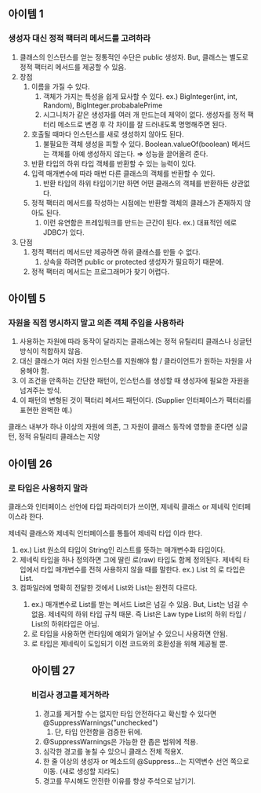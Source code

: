 ## 아이템 1

### 생성자 대신 정적 팩터리 메서드를 고려하라

1. 클래스의 인스턴스를 얻는 정통적인 수단은 public 생성자. But, 클래스는 별도로 정적 팩터리 메서드를 제공할 수 있음.
2. 장점
    1. 이름을 가질 수 있다.
        1. 객체가 가지는 특성을 쉽게 묘사할 수 있다.
        ex.) BigInteger(int, int, Random), BigInteger.probabalePrime
        2. 시그니처가 같은 생성자를 여러 개 만드는데 제약이 없다.
        생성자를 정적 팩터리 메소드로 변경 후 각 차이를 잘 드러내도록 명명해주면 된다.
    2. 호출될 때마다 인스턴스를 새로 생성하지 않아도 된다.
        1. 불필요한 객체 생성을 피할 수 있다.
        Boolean.valueOf(boolean) 메서드는 객체를 아예 생성하지 않는다. ⇒ 성능을 끌어올려 준다.
    3. 반환 타입의 하위 타입 객체를 반환할 수 있는 능력이 있다.
    4. 입력 매개변수에 따라 매번 다른 클래스의 객체를 반환할 수 있다.
        1. 반환 타입의 하위 타입이기만 하면 어떤 클래스의 객체를 반환하든 상관없다.
    5. 정적 팩터리 메서드를 작성하는 시점에는 반환할 객체의 클래스가 존재하지 않아도 된다.
        1. 이런 유연함은 프레임워크를 만드는 근간이 된다. ex.) 대표적인 에로 JDBC가 있다.
3. 단점
    1. 정적 팩터리 메서드만 제공하면 하위 클래스를 만들 수 없다.
        1. 상속을 하려면 public or protected 생성자가 필요하기 때문에.
    2. 정적 팩터리 메서드는 프로그래머가 찾기 어렵다.

## 아이템 5

### 자원을 직접 명시하지 말고 의존 객체 주입을 사용하라

1. 사용하는 자원에 따라 동작이 달라지는 클래스에는 정적 유틸리티 클래스나 싱글턴 방식이 적합하지 않음.
2. 대신 클래스가 여러 자원 인스턴스를 지원해야 함 / 클라이언트가 원하는 자원을 사용해야 함.
3. 이 조건을 만족하는 간단한 패턴이, 인스턴스를 생성할 때 생성자에 필요한 자원을 넘겨주는 방식.
4. 이 패턴의 변형된 것이 팩터리 메서드 패턴이다. (Supplier<T> 인터페이스가 팩터리를 표현한 완벽한 예.)

클래스 내부가 하나 이상의 자원에 의존, 그 자원이 클래스 동작에 영향을 준다면 싱글턴, 정적 유틸리티 클래스는 지양

## 아이템 26

### 로 타입은 사용하지 말라

클래스와 인터페이스 선언에 타입 파라미터가 쓰이면, 제네릭 클래스 or 제네릭 인터페이스라 한다.

제네릭 클래스와 제네릭 인터페이스를 통틀어 제네릭 타입 이라 한다.

1. ex.) List<String> 원소의 타입이 String인 리스트를 뜻하는 매개변수화 타입이다.
2. 제네릭 타입을 하나 정의하면 그에 딸린 로(raw) 타입도 함께 정의된다.
제네릭 타입에서 타입 매개변수를 전혀 사용하지 않을 때를 말한다. ex.) List<E> 의 로 타입은 List.
3. 컴파일러에 명확히 전달한 것에서 List와 List<Object>는 완전히 다르다.
    1. ex.) 매개변수로 List를 받는 메서드
    List<String>은 넘길 수 있음. But, List<Object>는 넘길 수 없음.
    제네릭의 하위 타입 규칙 때문.
    즉 List<String>은 Law type List의 하위 타입 / List<Object>의 하위타입은 아님.
4. 로 타입을 사용하면 런타임에 예외가 일어날 수 있으니 사용하면 안됨.
5. 로 타입은 제네릭이 도입되기 이전 코드와의 호환성을 위해 제공될 뿐.


## 아이템 27

### 비검사 경고를 제거하라

1. 경고를 제거할 수는 없지만 타입 안전하다고 확신할 수 있다면 @SuppressWarnings("unchecked")
    1. 단, 타입 안전함을 검증한 뒤에.
2. @SuppressWarnings은 가능한 한 좁은 범위에 적용.
3. 심각한 경고를 놓칠 수 있으니 클래스 전체 적용X.
4. 한 줄 이상의 생성자 or 메소드의 @Suppress...는 지역변수 선언 쪽으로 이동. (새로 생성할 지라도)
5. 경고를 무시해도 안전한 이유를 항상 주석으로 남기기.
